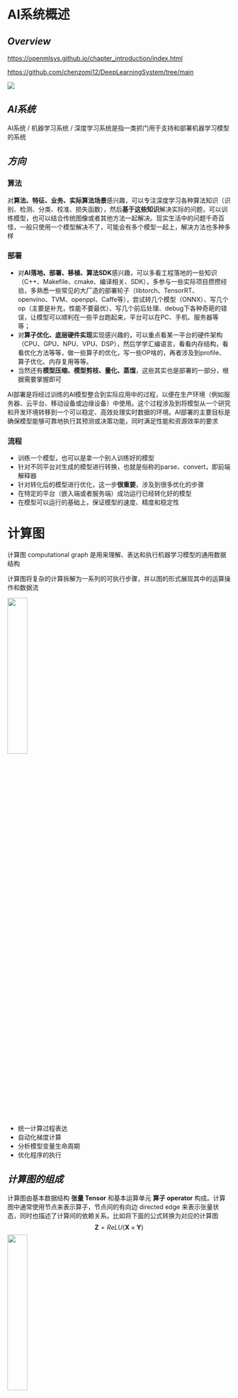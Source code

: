 # AI系统概述

## *Overview*

https://openmlsys.github.io/chapter_introduction/index.html

https://github.com/chenzomi12/DeepLearningSystem/tree/main

<img src="ai_system.png">

## *AI系统*

AI系统 / 机器学习系统 / 深度学习系统是指一类抓门用于支持和部署机器学习模型的系统

## *方向*

### 算法

对**算法、特征、业务、实际算法场景**感兴趣，可以专注深度学习各种算法知识（识别、检测、分类、校准、损失函数），然后**基于这些知识**解决实际的问题，可以训练模型，也可以结合传统图像或者其他方法一起解决。现实生活中的问题千奇百怪，一般只使用一个模型解决不了，可能会有多个模型一起上，解决方法也多种多样

### 部署

* 对**AI落地、部署、移植、算法SDK**感兴趣，可以多看工程落地的一些知识（C++、Makefile、cmake、编译相关、SDK），多参与一些实际项目攒攒经验，多熟悉一些常见的大厂造的部署轮子（libtorch、TensorRT、openvino、TVM、openppl、Caffe等），尝试转几个模型（ONNX）、写几个op（主要是补充，性能不要最优）、写几个前后处理、debug下各种奇葩的错误，让模型可以顺利在一些平台跑起来，平台可以在PC、手机、服务器等等；
* 对**算子优化、底层硬件实现**实现感兴趣的，可以重点看某一平台的硬件架构（CPU、GPU、NPU、VPU、DSP），然后学学汇编语言，看看内存结构，看看优化方法等等，做一些算子的优化，写一些OP啥的，再者涉及到profile、算子优化、内存复用等等。
* 当然还有**模型压缩、模型剪枝、量化、蒸馏**，这些其实也是部署的一部分，根据需要掌握即可

AI部署是将经过训练的AI模型整合到实际应用中的过程，以便在生产环境（例如服务器、云平台、移动设备或边缘设备）中使用。这个过程涉及到将模型从一个研究和开发环境转移到一个可以稳定、高效处理实时数据的环境。AI部署的主要目标是确保模型能够可靠地执行其预测或决策功能，同时满足性能和资源效率的要求

### 流程

* 训练一个模型，也可以是拿一个别人训练好的模型
* 针对不同平台对生成的模型进行转换，也就是俗称的parse、convert，即前端解释器
* 针对转化后的模型进行优化，这一步**很重要**，涉及到很多优化的步骤
* 在特定的平台（嵌入端或者服务端）成功运行已经转化好的模型
* 在模型可以运行的基础上，保证模型的速度、精度和稳定性

# 计算图

计算图 computational graph 是用来理解、表达和执行机器学习模型的通用数据结构

计算图将复杂的计算拆解为一系列的可执行步骤，并以图的形式展现其中的运算操作和数据流

<img src="基于计算图的架构.drawio.png" width="30%">

* 统一计算过程表达
* 自动化梯度计算
* 分析模型变量生命周期
* 优化程序的执行

## *计算图的组成*

计算图由基本数据结构 **张量 Tensor** 和基本运算单元 **算子 operator** 构成。计算图中通常使用节点来表示算子，节点间的有向边 directed edge 来表示张量状态，同时也描述了计算间的依赖关系。比如将下面的公式转换为对应的计算图
$$
\boldsymbol{Z}=ReLU(\boldsymbol{X}\times\boldsymbol{Y})
$$
<img src="计算图示例.drawio.png" width="30%">

### 张量 & 算子

* 张量 Tensor 只是一个 ML/DL 的领域的 fancy 词汇，其实就是多维数组，使用秩来表示张量的轴数或维度

  * 张量自己还有属性，比如说

    * 形状 shape：存储张量的每个维度的长度，比如 `[3,3,3]`

    * 秩或维数 dim：表示张量的轴数或者维数，标量为0，向量为1

    * 数据类型 dtype：表示存储的数据类型，如bool、uint8、int16、float32、float64等

    * 存储位置 device：创建张量时可以指定存储的设备位置，如CPU、GPU等

    * 名字 name：张量的标识符

  * 实际 ML 场景中张量一般有下面几种形式

    <img src="张量形式.drawio.png" width="70%">

    * 正方形/矩形

    * 不规则张量：在某个轴上可能具有不同的元素个数，比如说 NLP 中的文本信息

    * 稀疏张量使用坐标表格式 Coordinate List, COO 来标识以节省空间。比如上图中的稀疏矩阵可以标识为

      ```
      行索引：[0, 0, 1, 1, 2, 2, 3, 3, 4, 4]
      列索引：[0, 2, 0, 3, 1, 4, 0, 4, 1, 3]
      元素值：[2, 6, 4, 8, 1, 2, 3, 5, 2, 7]
      ```

* 算子 Operator 就是对张量数据的某种操作，算子大致可以分为

  * 张量操作算子
    * 张量的结构操作：用于张量的形状、维度调整以及张量合并等
    * 数学运算：矩阵乘法、计算范数、行列式和特征值计算等
  * 神经网络算子：包括特征提取、激活函数、损失函数、优化算法等，是构建神经网络模型频繁使用的核心算子
  * 数据流算子：对原始数据进行处理后，转换为 ML 框架本身支持或需要的数据格式，并且按照迭代次数输入给网络进行训练或者推理，提升数据载入速度，减少内存占用空间，降低网络训练数据等待时间
    * 数据的预处理：针对图像数据和文本数据的裁剪填充、归一化、数据增强等操作
    * 数据载入：对数据集进行随机乱序 shuffle、分批次载入 batch 以及预取 prefetch 等操作
  * 控制流算子：可以控制计算图中的数据流向，同时也会影响反向梯度运算的数据流向。具体的算子有比如说条件运算符和循环运算符等。这部分下面会详细介绍
    * ML/DL 框架本身提供的控制流操作符（框架的原语）
    * 前端语言控制流操作符

### 计算依赖

<img src="计算依赖.drawio.png" width="30%">

算子之间可能是会存在依赖性的，计算图这个 DAG 如果形成了环，即算子之间的循环依赖 circular dependency，会形成计算逻辑上的死循环，ML 模型无法完成训练。要么是 0 要么是无穷大

循环关系的循环展开 iteration unrolling 要给变量赋予不同的变量名，否则也会形成循环依赖

### 控制流

许多 ML/DL 模型依赖控制流进行训练和推理，基于递归神经网络和强化学习的模型就依赖于循环递归关系和依据输入数据状态条件执行计算。如上所述，目前的 ML/DL 有两套控制流

* 前端语言控制流：通过 Python 等前端语言控制流语句来进行计算图中的控制决策。使用前端语言控制流构建模型结构简便快捷，但是由于 ML/DL 框架的数据计算运行在后端硬件，造成控制流和数据流之间的分离，计算图不能完整运行在后端计算硬件上。因此这类实现方式也被称为图外方法 Out-of-Graph Approach
* ML/DL 框架控制原语：ML/DL 框架在内部设计了低级别细粒度的控制原语运算符。低级别控制原语运算符能够执行在计算硬件上，与模型结构结合使用可将整体计算图在后端运算，这种实现方式也被称为图内方法 In-Graph Approach

之所以有两套控制流的原因是因为后端的硬件可能不支持前端的（脚本）语言的运行环境

## *计算图的生成*

静态计算图意味着在执行任何实际计算之前，先完全定义好整个计算流程。图的结构被提前确定，并且一旦构建，就不能再改变。TensorFlow（1.x 版本）和 Theano 是使用静态图的知名框架

动态计算图也称为命令式或即时执行（Eager Execution）计算图，意味着图是在代码执行的同时动态创建的。PyTorch 和 TensorFlow（2.x 版本启用了 Eager Execution）都支持动态图

为了结合两者的优势，许多现代深度学习框架提供了将动态计算图转换为静态图的功能。例如，PyTorch 的 TorchScript 允许你将 PyTorch 模型转换为可以优化并在没有 Python 解释器的环境中运行的格式。TensorFlow 2.x 默认启用 Eager Execution，但同时提供了 `tf.function` 装饰器，可以将普通的 Python 函数转换为可优化的 TensorFlow 图

### 静态生成

静态生成可以根据前端语言描述的神经网络拓扑结构以及参数变量等信息构建一份固定的计算图。因此静态图在执行期间可以不依赖前端语言描述，常用于神经网络模型的部署，比如移动端人脸识别场景中的应用等

<img src="静态计算图.drawio.png" width="70%">

如果计算图的生成依赖于某些外部输入的控制项，在静态生成的时候无法确定，那么就需要一种叫做数据占位符 placeholder 的特殊张量来构建完整的计算图

* 静态计算图的优势

  * 计算性能

  * 可以被直接部署

* 劣势：但也正是因为上面所说的占位符的存在，静态计算图的代码要引入很多的控制流，相对动态图会比较麻烦

### 动态生成

动态图则需要在每一次执行神经网络模型依据前端语言描述动态生成一份临时的计算图，这意味着计算图的动态生成过程灵活可变，该特性有助于在神经网络结构调整阶段提高效率

## *动静态图之间的转换*

TensorFlow、MindSpore 都同时支持动态图和静态图两种模式，而 PyTorch 则需要过工具将构建的动态图神经网络模型转化为静态结构，以获得高效的计算执行效率

### 基于追踪转换

### 基于源码转换

## *计算图的调度*

在模型的训练过程中，需要优化迭代训练计算图过程中数据流载入和训练（推理）执行等多个任务之间的调度策略。微观上单次迭代需要考虑计算图内部的调度执行问题，根据计算图结构、计算依赖关系、计算控制分析算子的执行调度

优化计算图的调度和执行性能，目的是尽可能充分利用计算资源，提高计算效率，缩短模型训练和推理时间

### 算子调度执行

<img src="算子的调度执行.drawio.png" width="60%">

1. 根据拓扑排序算法，将计算图进行拓扑排序得到线性的算子调度序列
2. 将序列中的算子分配到指令流进行运算，尽可能将序列中的算子并行执行，提高计算资源的利用率

### 串行 & 并行

根据任务队列的执行顺序，我们可以将计算图的任务调度队列分为以下两种：

* **串行**：队列中的任务必须按照顺序进行调度执行直至队列结束
* **并行**：队列中的任务可以同时进行调度执行，加快执行效率

### 数据载入的同步 & 异步机制

一次完整计算图的训练执行过程包括了**数据载入、数据预处理、网络训练三个环节**。三个环节之间的任务调度是以串行方式进行，每一个环节都有赖于前一个环节的输出。但计算图的训练是多轮迭代的过程，多轮训练之间的三个环节可以用同步与异步两种机制来进行调度执行

<img src="数据载入的同步异步机制.drawio.png">

* **同步**：顺序执行任务，当前任务执行完后会等待后续任务执行情况，任务之间需要等待、协调运行
* **异步**：当前任务完成后，不需要等待后续任务的执行情况，可继续执行当前任务下一轮迭代。并且可以进一步并行化



# ONNX

[Introduction to ONNX - ONNX 1.18.0 documentation](https://onnx.ai/onnx/intro/index.html)

ONNX, Open Neural Network Exchange 是一个开源的深度学习模型格式，旨在促进不同深度学习框架之间的互操作性。它由多家公司联合发起，包括微软和 Facebook，并得到了广泛的行业支持。ONNX 的主要目标是解决模型在不同框架和工具之间迁移的问题，使得模型的开发、训练和部署更加灵活和便利

ONNX 模型格式是基于 Protobuf 的

ONNX 模型是利用计算图来表示的

ONNX 标准化了一组常用的算子

# 编程接口

<img src="AI框架的发展.drawio.png">

## *AI框架的作用*

### AI框架的任务

* 前端（面向用户）：如何灵活的表达一个深度学习模型
* 算子（执行计算）：如何保证每个算子的执行性能和泛化性
* 求导（更新参数）：如何自动、高效地提供求导运算
* 后端（系统相关）：如何将同一个算子跑在不同的加速设备上
* 运行时：如何自动地优化和调度网络模型进行计算





* 提供灵活的编程模型和编程接口
  * 自动推导计算图
  * 较好的支持与现有生态环境融合
  * 提供直观的模型构建方式，简洁的神经网络计算编程语言
* 提供高效和可扩展的计算能力
  * 自动编译优化算法（子表达式消除、内核融合、内存优化等）
  * 根据不同体系结构和硬件设备自动并行化（自动分布式化、扩展多计算节点等）

### 场景

* 训练场景：输入高级语言表示的神经网络代码，输出能够在不同硬件高效执行的程序
* 推理场景：输入AI框架训练出来的模型文件，输出能够在不同硬件高效执行的程序

## *AI框架的演进*

### 早期 -- 2010年之前

主要是使用 NumPy、SciPy 和 Matlab 提供的接口来直接构建

* 解决问题
  • 机器学习ML中缺乏算法库
  • 稳定和统一的神经网络NN定义
  •主要特点 -Library
  • 脚本式编程
  •通过简单配置多形式定义神经网络
  •针对特殊的ML、NN算法提供接口（MATLAB、SciPy）
  •针对矩阵计算提供特定的计算接口（NumPy）
  ．优点
  •提供了一定程度的可编程性
  •计算性能高：支持CPU加速计算



Caffe 是第一代和第二代 AI 框架的过渡 layer-based





基于 Tensorflow 的 Keras

### Base DAG

基于数据流图（一种有向无环图 DAG, Directed acyclic graph）的计算框架

* 基本数据结构：Tensor 张量

  * Tensor形状：`[2,3,4,5]`
  * 元素类型：int, float, string, etc.

* 基本运算单元：(primitive) Operator （原始）算子

  神经网络由最基本的代数算子组成，根据深度学习结构可以进一步组成复杂算子

  一个算子有 N 个输入 Tensor、M个输出 Tensor

基于 Base DAG 的两个主要框架是 Tensorflow 和 PyTorch。二者代表了深度学习框架两种不同的设计路径，TensorFlow 更注重性能，而 PyTorch 则更关注灵活性和易用性

### 朝 DSL 迈进

特定领域语言 Domain-Specific Language, DSL 就是深度学习框架的更细分，比如说 MindSpore、JAX 用于科学计算，Taichi 用于GPU的渲染等

DSL 的设计目标是兼顾编程的灵活性和计算的高效性，具体来说就是提高描述神经网络算法表达能力和编程灵活性，然后通过编译期优化技术来改善运行时性能



硬件也不一样了，SIMD、稀疏性的要求、存内计算

## *编程范式*

面向 AI 或者说深度学习有两种编程范式 programming paradigm

### 命令式编程

命令式编程 imperative programming，也称为 define-by-run 或者动态图

PyTorch

### 声明式编程

声明式编程 declarative programming，也称为 define-and-run 或者静态图

TensorFlow

### 融合

分阶段编程 multi-stage

及时编译 Just-in-time JIT

PyTorch JIT, TF Eager, MindSpore

# AI编译器前端

## *AI编译器介绍*

### AI编译器的作用

在使用各种不同的训练框架（PyTorch, TensorFlow, Paddle, MindSpore, OneFlow 等）训练完的模型最终是需要部署到硬件上，进行实时推理计算的。我们一般会使用硬件厂商自己推出的一些前向推理框架，例如在 Intel 的 CPU/GPU 上就使用 OpenVINO，在 Arm 的 CPU/GPU 上使用 NCNN/MNN 等，在 Nvidia GPU 上使用 TensorRT

这也就产生了一些问题，虽然使用自家的推理框架自然是最优的，但是这也需要部署者不断重复的写部署代码。开发者首先需要将训练的模型分别转换到特定框架可以读取的格式，并且还要考虑各个推理框架 OP 实现是否完全对齐的问题，此外最为致命的是性能问题

这些重复编码的问题其实和早期编程语言的发展很相似，因此AI编译器的作用也就和编译器的功能相似，只要输入一个训练完的模型就可以生成在不同的硬件体系结构的平台上的推理部署代码

### 架构

<img src="AI编译器框架.drawio.png">

AI 编译器的首要目标是优化程序的性能，其次是降低编程难度

AI编译器的特点 & 功能

* Python 为主的动态解释器语言前端
* 多层IR设计，包括图编译、算子编译、代码生成
* 面向神经网络、深度学习的特定优化
* DSA 芯片架构的支持

## *实现自动微分*

关于自动微分, i.e. 反向传播的内容可以看 *DeepLearning.md*

自动微分的实现方式大致可以分为

* 基本表达式法 Elemental Libraries
* 操作符重载法 Operator Overloading, OO 
* 代码变换法 Source Code Transformation, ST

### 基本表达式法

### 操作符重载法

### 代码变换法

## *IR*

## *类型系统 & 静态分析*

为了有效减少程序在运行时可能出现的错误，AI编译器前端引入了类型系统 Type System 和静态分析 Static Analysis 系统。类型系统可以防止程序在运行时发生类型错误，而静态分析能够为编译优化提供线索和信息，有效减少代码中存在的结构性错误、安全漏洞等问题

### 类型系统

程序设计语言中，类型是指数值、表达式、函数等属性内容。类型系统是指类型的集合以及使用类型来规定程序行为的规则。类型系统用于定义不同的类型，指定类型的操作和类型之间的相互作用，广泛应用于编译器、解释器和静态检查工具中

### 静态分析

## *前端优化*

### 无用与不可达代码消除

### 常量传播、常量折叠

# AI编译器后端

## *计算图优化*

计算图优化往往是后端的第一步，计算图优化是在不影响模型的数值特性的基础上，通过变换图IR以达到简化计算、减少资源开销、适配硬件的执行能力、提升执行性能的目的

* 访存密集型算子：Concat、Eltwise Add、ReLU、MaxPooling
* 计算密集型算子：Conv、DeConv、FC、MatMul、LSTM

### 通用硬件优化

通用硬件优化的核心是**子图的等价变换**：在计算图中尝试匹配特定的子图结构，找到目标子图结构后，通过等价替换方式，将其替换成对硬件更友好的子图结构。所谓对硬件更友好指的是更高的IO访存效率、计算效率更高等

### 特定硬件优化

优化是根据某些硬件的特殊性质做出的

* 硬件指令限制
* 数据排布格式的限制

## *算子选择*

算子选择是将IR图上的每个计算节点映射到设备上可执行算子的过程，因为**一个IR图上的计算节点往往可以对应多个设备上的算子**，这个过程中需要考虑算子的规格，算子的执行效率等问题，算子选择目标就是从中选择最优的一个算子

IR的信息称为算子信息，算子选择要参考这些信息

* 针对不同特点的计算平台和不同的算子，为了追求最好的性能，一般都需要选择不同的数据排布格式。ML系统常见的数据排布格式有NCHW和NHWC等
* 对于不同的硬件支持不同的计算精度，例如float32、float16和int32等。算子选择需要在所支持各种数据类型的算子中选择出用户所设定的数据类型最为相符的算子

### 数据排布格式

### 数据精度

### 算子选择的过程

## *内存分配*

经过计算图优化和算子选择之后，我们可以得到IR图中每个算子的输入输出的形状（Shape）、数据类型、存储格式。根据这些信息，计算输入输出数据的大小，并为输入输出分配设备上的内存，然后将算子加载到设备上才能真正执行计算。此外，为了更充分地例用设备内存资源，可以对内存进行复用，提高内存利用率

### 内存复用

### 内存分配优化

* 内存融合
* In-Place算子

## *计算调度*

经过算子选择与内存分配之后，计算任务可以通过运行时完成计算的调度与在硬件上的执行

* 根据是否将算子编译为计算图，计算的调度可以分为单算子调度与计算图调度两种方式
* 根据硬件提供的能力差异，计算图的执行方式又可以分为逐算子下发执行的交互式执行以及将整个计算图或者部分子图一次性下发到硬件的下沉式执行两种模式

### 单算子调度

### 计算图调度

### 交互式执行

### 下沉式执行

## *算子编译器*

算子编译器是对算子进行编译优化的工具。作为AI编译器中一个重要组成部分，算子编译器把单个简单或复杂的算子经过表达和优化后编译为一个单独的可以在特定AI芯片上执行的可执行文件

# 推理系统

## *推理系统*

### 概念

* ﻿训综 training：数据中心中更像是传统的批处理任务，需要执行数小时、数天才能完成，其一般配置较大的批尺寸追求较大的吞吐，将模型训练达到指定的准确度或错误率
* ﻿推理 inference
   * ﻿对于训练（Training）而言的推理，即模型前向计算，也就是对于给出的输入数据计算得到模型的输出结果；相对预测（Prediction）的推理，是统计学领域的范畴
   * ﻿推理任务要执行7*24的服务，其常常受到响应延迟的约束，配置的批尺寸更小，模型已经稳定一般不再被训练

* ﻿部署 deployment：训练得到的模型主要目的还是为了更有效地解决实际中的问题，因此部署是一个非常重要的阶段。模型部署的课题也非常多，包括但不仅限于：移植、压缩、加速等
* ﻿服务化 serving：模型的部署方式是多样的，封装成一个SDK，集成到APP或者服务中；封装成一个web服务，对外暴露接口（HTTP(s) / RPC）

### 部署时的新挑战

一个典型的DL推理应用的部署、落地过程中，推理系统需要考虑和提供以下的功能

* 提供可以被用户调用的接口
* 能够完成一定的数据处理将输入数据转为向量
* 能够在指定低延迟要求下返回用户响应
* 能够利用多样的加速器进行一定的加速
* 能够随着用户的增长保持高吞吐的服务响应和动态进行扩容
* 能够可靠的提供服务，应对软硬件的失效
* 能够支持算法工程师不断更新迭代模型，应对不断变化的新框架

### 推理系统

<img src="推理系统流程.drawio.png" width="60%">

模型训练后会保存在文件系统中，随着训练的不断推进，模型效果不断提升，可能会产生新版本的模型，并存储在文件系统中并由一定的模型版本管理协议进行管理

之后模型会通过服务系统部署上线，推理系统首先会加载模型到内存，同时会对模型进行一定的版本管理，支持新版本上线和I版本回滚，对输入数据进行批尺寸（Batch Size ）动态优化，并提供服务接口（例如，HTTP，gRPC等），供客户端调用

用户不断向推理服务系统发起请求并接受响应。除了被用户直接访问，推理系统也可以作为一个微服务，被数据中心中其他微服务所调用，完成整个请求处理中一个环节的功能与职责

推理系统中，以数据中心（云端）的服务端推理系统为主，兼顾边缘侧移动端推理的场景，但是这些策略本身大部分是数据中心与边缘侧都适用

## *部署态*

### 部署态区别

推理系统一般有两种部署态 deployment status，可以部署在云或者边缘。云端部署的推理系统更像传统Web 服务，在边缘侧部署的模型更像手机应用和IOT应用系统

* Cloud 云端：云端有更大的算力、内存，且供电也更能满足模型的功耗需求，同时与训练平台连接更加紧密，更容易使用最新版本模型，同时安全和隐私更容易保证。相比边缘侧可以达到更高的推理吞吐量。但是用户的请求需要经过网络传输到数据中心并进行返回，同时使用的是服务提供商的软硬件资源

  <img src="云端部署推理系统.drawio.png">

  云端面临的挑战

  * 云上提供所有人工智能服务成本高昂
  * 推理服务对网络依赖度高
  * 数据隐私问题
  * 数据传输成本
  * 很难定制化模型

* 端侧

  <img src="端侧部署.png">

  端侧 Edge 是指计算或数据处理发生在网络的边缘，而不是在中央数据中心或云中心。端侧计算通常涉及将计算资源和应用程序推送到离数据源或终端设备更近的位置，以便在离数据源较近的地方进行数据处理和决策，从而减少延迟、提高响应速度，并降低网络流量

  边缘侧设备资源更紧张（例如，手机和IOT设备），且功耗受电池约束，需要更加在意资源的使用和执行的效率。用户的响应只需要在自身设备完成，且不需消耗服务提供商的资源

  端侧面临的挑战

  * 严格约束功耗、热量、模型尺寸小于设备内存
  * 硬件算力对推理服务来说不足
  * 数据分散且难以训练
  * 模型在边缘更容易受到攻击
  * DNN平台多样，无通用解决方案

### 边缘部署方式

1. 边缘设备计算：将模型部署在设备端，聚焦如何优化模型执行降低延迟

   * 端侧模型结构设计

   * 通过模型量化、剪枝等压缩手段

   * 针对神经网络的专用芯片 ASIC设计

2. 安全计算 + 卸载到云端：将模型部署于数据中心，边缘侧通过安全通信协议将请求发送到云端，云端推理返回结果，相当于将计算卸载到云端：

   * 利用云端运行提升模型安全性
   * 适合部署端侧无法部署的大模型
   * 完全卸载到云端有可能违背实时性的需求

3. 边缘设备 + 云端服务器：利用AI模型结构特点，将一部分层切（或者其 Student 模型）分放置在设备端进行计算，其他放置在云端。这种方式一定程度上能够比方式2降低延迟，由于其利用了边缘设备的算力，但是与云端通信和计算还是会带来额外开销

4. 分布式计算：联邦学习

   * 从分布式系统角度抽象问题，A计算在多个辅助边缘设备上切片
   * 切片策略根据设备计算能力，内存约束
   * 通过细粒度的切片策略，将模型切片部署其他边缘设备
   * 运行对计算模型进行调度，并通过输入数据通过负载均衡策略进行调度

5. 跨设备offloading：决策基于经验性的权衡功耗，准确度，延迟和输入尺寸等度量和参数，不同的模型可以从当前流行的模型中选择，或者通过知识蒸馏，或者通过混合和匹配的方式从多个模型中组合层。如较强的模型放在边缘服务器，较弱模型放置在设备

## *推理引擎*

### intro

推理引擎（Inference Engine）是用于执行已训练好的机器学习或深度学习模型的软件。在AI领域，"推理"指的是使用训练好的模型对新的输入数据进行预测或分类的过程。推理引擎是部署流程中的关键部分，它负责运行模型并产生输出

推理引擎的主要特点和功能包括：

1. **高效性能**：推理引擎通常针对特定的硬件平台优化，如CPU、GPU、FPGA或专用AI加速器，以实现高效的运算性能。
2. **模型执行**：它们可以执行各种类型的机器学习和深度学习模型，包括但不限于神经网络、决策树、支持向量机等。
3. **支持多种框架**：大多数推理引擎支持多种模型格式和训练框架，如TensorFlow、PyTorch、Keras等。这通常通过模型转换工具实现，例如将模型转换为ONNX（开放神经网络交换）格式。
4. **优化和量化**：推理引擎可能包含模型优化工具，如减少模型大小（模型剪枝）、提高运行效率（量化）等，以适应部署环境的资源限制。
5. **易用性**：许多推理引擎提供简洁的API和工具，使得将模型整合到应用程序变得简单快捷。
6. **可扩展性和灵活性**：推理引擎通常设计有考虑到可扩展性和灵活性，以支持不同规模和需求的部署。

流行的推理引擎包括TensorRT（针对NVIDIA GPU优化）、OpenVINO（针对英特尔硬件优化）、ONNX Runtime（支持多种硬件和平台）等。选择合适的推理引擎取决于部署环境、性能需求和所使用的模型类型

### 整体架构

<img src="推理引擎架构.png" width="70%">

* 优化阶段
  * 模型转换工具，由转換和图优化构成
  * 模型压缩工具、端侧学习和其他组件组成
* ﻿运行阶段：即推理引擎，负责AI模型的加载与执行，可分为调度与执行两层

## *模型转换*

### 基本介绍

### 架构与文件格式

### 自定义计算图IR

### 流程细节

# 量化

[模型量化了解一下？ - 知乎](https://zhuanlan.zhihu.com/p/132561405)

常见的模型压缩部署方法

* 剪枝：除去神经网络结构中不重要的部分
* 量化：调整网络结构中的权重和激活值的表达精度
* 蒸馏：把复杂网络结构的只是转移到较小网络结构上

模型量化是一种深度学习模型优化技术，通过将模型的权重和激活从较高精度（如32位浮点数）转换为较低精度（如16位浮点数、8位整数等），可以理解为将信号的连续取值近似为有限多个离散值的过程，即一种信息压缩的方法

从而减少模型的存储需求、提高推理速度、降低能耗。这种技术对于资源受限的设备（如移动设备、嵌入式系统）特别有价值

### 量化中常见的精度

在深度学习中，FP32 曾是主流格式，但随着对内存和速度的需求增加，FP16 开始更多地应用于训练过程。然而，在对计算结果精准性有高需求的科学领域，FP64 仍然是必不可少的数据格式。选择使用 FP32 还是 FP64，通常取决于应用的精度要求、计算能力和内存资源

- 浮点数
  -  FP32 和 FP64 是浮点数（floating point number）的数据表示格式，用于数值计算和科学计算中，分别代表单精度和双精度浮点数。它们遵循 IEEE 754 标准
  -  FP16 代表 16 位浮点数，也称为半精度浮点数 half precision
  -  FP8 是一种浮点数格式，不过它的规格并没有像 FP16 和 FP32（单精度浮点数）那样标准化
- 整形：INT8, INT4

### 常见的量化方案/精度

W4A16

## *量化方法*

[深度学习模型量化：原理与应用-CSDN博客](https://blog.csdn.net/magic_ll/article/details/132167012)

模型量化方法本质上是函数映射。建立了高精度的浮点数据和量化后低精度的定点数据之间的数据映射

* 根据映射函数是否为线性，将其分为线性量化和非线性量化

  * 线性量化：8bit量化（最常用）
    * 对称量化
    * 非对称量化

  * 非线性量化
    * 二值量化（1bit量化）
      * 聚类量化
      * 对数量化

  实际的深度神经网络的权重和激活值通常是不均匀的，因此理论上使用非线性量化导致的精度损失更小，但在实际推理中非线性量化的计算复杂度较高，通常使用线性量化

* 根据量化的粒度（共享量化参数的范围）来分

  * **逐层**量化以一个层为单位，整个layer的权重共用一组缩放因子 S 和偏移量 Z
  * **逐组**量化以组为单位，每个 group 使用一组 S 和 Z
  * **逐通道**量化则以通道为单位，每个 channel 单独使用一组 S 和 Z

* 根据激活值的量化方法来分

  * 在线量化 online 指激活值的 S 和 Z 在实际推断过程中根据实际的激活值动态计算
  * 离线量化 offline 指提前确定好激活值的 S 和 Z

### 线性量化

线性量化又称为 8bit 量化，即量化目标是将 FP32/FP16 转换为 INT8/FP8。8bit 量化是目前工程上应用最为成熟的方案。该方案非常好的平衡了推理速度和精度之间的矛盾。Google 的 Tensorflow 采用的是非对称量化，NVIDIA 采用的则是对称量化

对称量化和非对称量化使用的公式是一样的

令 R 表示量化前的原始浮点数，量化后的定点整数 Q，Z 是偏移量（或零点/最小值对应的量化数值，又被称为 Zero Point)，S 是缩放系数 scaling factor

可以表示为如下的公式，其中 round 是取整的操作

* 量化：浮点转定点
  $$
  Q=round(\frac{R}{S}+Z)
  $$

* 反量化：定点转浮点
  $$
  R=(Q-Z)*S
  $$

S 和 Z 的值通过下面的公式得到，$R_{min}$ 和 $R_{max}$ 分别是量化之前的最小、最大值，$Q_{min}$ 和 $Q_{max}$ 分别是量化之后的最小、最大值
$$
S=\frac{R_{max}-R_{min}}{Q_{max}-Q_{min}}\\Z=Q_{max}-\frac{R_{max}}{S}
$$
如果将输入数据中存在偏离正常分布的较远离群点，则会导致较大的量化精度损失。因此实际使用中，还需要对超过阈值的值进行截断 clip 的操作

上式中偏移量 Z 为 0 的量化被称为对称量化，Z 不为 0 则是非对称量化

对称量化可以避免量化算子在推理中计算 Z 相关的部分，降低推理时的计算复杂度；非对称量化可以根据实际数据的分布确定最小值和最小值，可以更加充分的利用量化数据信息，使得量化导致的损失更低

* 对称量化 symmetric uniform quantization

  <img src="对称量化.png">

  如上图所示，对称量化将输入数据映射到 `[-128,127]` 的范围内,但在实际使用中使用的是 `[-127,127]`

* 非对称量化 uniform affine quantization

  <img src="非对称量化.png">

* Ristretto

### 二值量化

低比特量化：工业界目前最常用的量化位数是 8bit，低于 8bit 的量化被称为低比特量化。1bit，即二值量化是模型压缩的极限，可以将模型压缩为 1/32，在推理时可以使用高效的位运算 XNOR 和 BitCount 位运算来提升推理速度

有两种方法实现权重的二值化

* 使用符号函数
  $$
  w_b=\left\{\begin{array}{l}+1&if\ w\geq0\\-1&otherwise\end{array}\right.
  $$

* 以一定概率随机量化，如下
  $$
  w_b=\left\{\begin{array}{l}+1&with\ prob\ p=\sigma(w)\\-1&with\ prob\ 1-p\end{array}\right.
  $$
  
  其中概率的计算方式如下
  $$
  \sigma(x)=clip(\frac{x+1}{2},0,1)=\max(0,\min(1,\frac{x+1}{2}))
  $$
  

为了保持精度，权重在前向传播和反向传播计算的时候进行二值化，但是在进行参数更新的时候使用浮点类型。虽然二值量化的效率非常高，但是对保存模型精度的挑战非常大，落地困难

### 聚类量化

### 对数量化

两个同底的幂指数进行相乘，那么等价于其指数相加，降低了计算强度。同时加法也被转变为索引计算。但没有看到有在三大平台上实现对数量化的加速库，可能其实现的加速效果不明显。只有一些专用芯片上使用了对数量化

## *离线优化压缩*

由于不需要动态计算量化参数，通常离线量化的推断速度更快些，通常有三种方法来确定相关的量化参数 S 和 Z

1. 指数平滑平均
   将校准数据集投喂给模型，收集每个量化的层的输出特征图，计算每个 batch 的 S 和 Z，并通过指数平滑平均更新 S 和 Z
2. 直方图截断
   由于有的特征图会出现偏离较远的奇异值，导致 max 非常大，所以可以通过直方图截取的形式，比如抛弃最大的前1%数据，以前1%分界点的数值作为 max 计算量化参数
3. KL散度校准
   参考：[8-bit Inference with TensorRT](https://aijishu.com/link?target=http%3A%2F%2Fon-demand.gputechconf.com%2Fgtc%2F2017%2Fpresentation%2Fs7310-8-bit-inference-with-tensorrt.pdf)
   TensorRT 的校准方案，通过 KL 散度（也称为相对熵，用以描述两个分布之间的差异）来评估量化前后分布的差异，搜索并选取 KL 散度最小的量化参数

## *量化训练*

根据量化过程中是否需要训练划分量化方法

* 感知量化训练/训练中量化 Quantization Aware Training, QAT 是指在模型训练过程中加入伪量化算子，通过训练时统计输入输出的数据范围可以提升量化后模型的精度，适用于对模型精度要求较高的场景
* 训练后量化/静态量化 Post Training Quantization, PTQ 指对训练后的模型直接量化，只需要少量校准数据，适用于追求高易用性和缺乏训练资源的场景
* 动态量化 Dynamic Quantization 指在推理过程中，动态地将部分浮点运算转换为整数运算。这种方法适用于在推理时在不重新训练模型的情况下进行浮点到整数的转换

### 感知量化训练 QAT

量化感知训练（Quantization-Aware Training, QAT）是一种在深度学习模型训练过程中模拟量化操作的技术。其核心目的是通过在训练阶段引入量化误差，使模型能够适应低精度表示，从而在最终量化后减少精度损失，保持较高的性能

QAT的主要步骤包括：

1. 预训练模型：首先使用浮点数（如FP32）进行模型训练，以获得基准性能。
2. 插入伪量化节点：在模型的关键位置（如权重和激活值）插入伪量化节点（FakeQuant），模拟量化过程中的舍入和钳位操作。这些节点在正向传播中模拟量化，在反向传播中传递量化误差，使模型逐步适应量化带来的影响
3. 梯度近似：由于量化操作不可微分，QAT通常采用梯度近似技术（如直通估计器，STE）来近似量化操作的梯度，从而实现基于梯度的优化
4. 优化参数：通过模拟量化的前向传播和梯度近似的反向传播，优化模型参数，使模型在量化后仍能保持较高的精度

### 训练后量化 PTQ 与部署

### 模型剪枝

## *模型稀疏*

模型稀疏 Model Sparsity 的思想类似于 Dropout，它是通过去除神经网络中部分组件（如权重、特征图、卷积核）降低网络的存储和计算代价，它和模型权重量化、权重共享、池化等方法一样，属于一种为达到降低模型计算复杂度的目标而引入的一种强归纳偏置

在 DL 和 ML 中，我们经常遇到需要使用大量参数的模型（如 DNN）。然而，并不是所有这些参数都是必需的或者在训练后仍然具有较大的幅值。稀疏化的过程是为了减少这些不必要的参数，通过将它们变为零，从而得到一个更小、更高效的模型



[模型的非结构化稀疏-PaddlePaddle深度学习平台](https://www.paddlepaddle.org.cn/lite/v2.12/user_guides/sparse.html)

### 两种模型稀疏策略

常见的稀疏方式可分为结构化稀疏和非结构化稀疏

* 结构化稀疏在某个特定维度（特征通道、卷积核等等）上对卷积、矩阵乘法做剪枝操作，然后生成一个更小的模型结构，这样可以复用已有的卷积、矩阵乘计算，无需特殊实现推理算子
* 非结构化稀疏以每一个参数为单元稀疏化，然而并不会改变参数矩阵的形状，只是变成了含有大量零值的稀疏矩阵，所以更依赖于推理库、硬件对于稀疏后矩阵运算的加速能力

从效果上看，结构化稀疏在较低稀疏度时，还能使模型获得一定的加速能力，但是在高稀疏度时往往会引入较大的精度损失；非结构化稀疏更能在高稀疏度时，可以达到几倍的推理加速，同时精度损失不大

## *模型小型化*

### NAS神经网络搜索

### CNN小型化结构

### Transform小型化

## *知识蒸馏原理*

知识蒸馏 Knowledge Distillation，也被称为教师-学生 teacher-student 神经网络学习算法，已经受到业界越来越多的关注。大型深度网络在实践中往往会获得良好的性能，因为当考虑新数据时，过度参数化会提高泛化性能。在知识蒸馏中，小网络（学生网络）通常是由一个大网络（教师网络）监督，算法的关键问题是如何将教师网络的知识传授给学生网络。通常把一个全新的更深的更窄结构的深度神经网络当作学生神经网络，然后把一个预先训练好的神经网络模型当作教师神经网络

# 图优化

### 图转换优化

### 并发执行与内存分配

### 动态batch与bin Packing

### 常量折叠&冗余节点消除

### 算子融合/替换/前移

### 数据布局转换&内存优化

## *Kernel优化*

### Kernel优化架构

### Im2Col算法

### Winograd算法

### QNNPack算法

### 推理内存布局

## *推理引擎框架*

### OpenVINO

<img src="OpenVINO.png" width="60%">

OpenVINO（Open Visual Inference and Neural Network Optimization）是一个由英特尔开发的免费工具套件，专门用于加速深度学习推理工作负载。这个框架最初是为了优化计算机视觉应用而设计，但现在它支持多种类型的深度学习模型

OpenVINO可以帮助开发者充分利用英特尔硬件的性能，提高深度学习模型的推理效率，特别是在边缘计算和计算机视觉应用方面

### TensorRT

TensorRT是NVIDIA开发的一个高性能深度学习推理（inference）引擎，专门用于生产环境。它为深度学习模型提供低延迟和高吞吐量的推理。TensorRT主要针对NVIDIA GPU进行了优化，广泛应用于从自动驾驶汽车到医疗诊断、从机器人到智能摄像头的各种领域

<img src="TensorRT.png" width="70%">

TensorRT是可以在NVIDIA各种GPU硬件平台下运行的一个C++推理框架。我们利用Pytorch、TF或者其他框架训练好的模型，可以转化为TensorRT的格式，然后利用TensorRT推理引擎去运行训练好的模型，从而提升这个模型在英伟达GPU上运行的速度。速度提升的比例是比较可观的

主要特点

* 性能优化
  * TensorRT可以通过各种优化方法提高深度学习模型在NVIDIA GPU上的运行效率，包括层融合、内核自动调整、精度校准（如FP32到FP16或INT8的量化）等
  * 通过针对NVIDIA GPU的特定优化，TensorRT显著减少了模型的推理时间，提高了吞吐量
  * 支持使用低精度计算，进一步加速推理过程，同时在许多应用中保持了足够的精度
* 动态张量内存：提供动态张量内存分配，以优化不同大小输入的处理效率
* 多平台兼容性：TensorRT支持在多种NVIDIA平台上运行，从数据中心的GPU到嵌入式系统和边缘设备。

应用场景

* 自动驾驶和车辆辅助系统：用于快速处理和分析来自车辆传感器的数据
* 医疗成像和诊断：加速图像处理和分析流程，帮助医生更快地做出诊断
* 机器人技术：用于提高机器人的反应速度和处理能力
* 视频分析和处理：在安全监控和内容分析中快速处理视频数据

TensorRT是在需要高性能和实时推理的应用中的理想选择，尤其是在NVIDIA GPU环境中。通过优化和加速深度学习模型的推理过程，TensorRT使得复杂的AI应用能够实时和高效地运行

### ONNX Runtime

ONNX Runtime是一个用于执行机器学习模型推理的性能优化引擎。它由Microsoft开发，专门用来执行ONNX（Open Neural Network Exchange）格式的模型。ONNX是一个开放格式，用于表示深度学习和机器学习模型，它使模型可以在不同的框架、工具、运行时和编译器之间移植

### 阿里 MNN

### 华为 MindSpore

# AI芯片

### 人工高性能算子

"人工高性能算子"（在深度学习和计算机视觉的领域中），通常指的是为了提高计算效率和性能而专门设计和优化的算法或函数。在深度学习框架中，算子（Operator）是执行特定计算任务的基本单位，如矩阵乘法、激活函数、卷积等。当这些算子被针对特定硬件或特定场景手工优化时，它们就可以被认为是“高性能算子”。

这些算子的特点和重要性包括：

### 特点

1. **高度优化**：这些算子针对特定的硬件架构（如GPU、CPU、FPGA或ASIC）进行了优化，以实现最大的运算效率。
2. **定制实现**：它们通常是针对特定应用或数据集的特性定制的，以提高在这些场景下的性能。
3. **并行计算**：在GPU等硬件上，这些算子利用并行计算的优势来加速处理。
4. **底层编程**：高性能算子的开发可能涉及底层编程语言和技术，如CUDA编程，以直接与硬件交互。

### 重要性

1. **提高模型推理效率**：在实际应用中，如自动驾驶、实时视频分析等场景，快速准确的模型推理至关重要。高性能算子可以显著提升这些应用的性能。
2. **节约资源**：通过优化计算，可以减少所需的硬件资源，降低成本和能耗。
3. **实现复杂任务**：有些高级的或特别复杂的任务（如3D图像处理或实时语言翻译）需要高度优化的算子来实现。

在实践中，开发高性能算子需要深厚的专业知识，包括对目标硬件的理解、算法优化技巧以及对应用场景的深入了解。这些算子是高性能计算和深度学习应用中不可或缺的组成部分。

# 大模型训练
